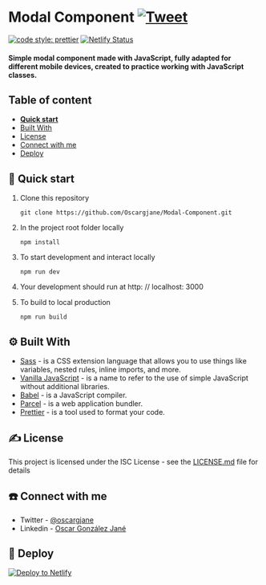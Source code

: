 # Modal Component [![Tweet](https://img.shields.io/twitter/url/http/shields.io.svg?style=social)](https://twitter.com/intent/tweet?text=Check%20out%20this%20cool%20project&url=https://github.com/Cool/Project&hashtags=project,opensource)

[![code style: prettier](https://img.shields.io/badge/code_style-prettier-ff69b4.svg?style=flat-square)](https://github.com/prettier/prettier) [![Netlify Status](https://api.netlify.com/api/v1/badges/4bea8605-3f78-4656-bea7-b77b5311b191/deploy-status)](https://app.netlify.com/sites/modal-component/deploys)

#### Simple modal component made with JavaScript, fully adapted for different mobile devices, created to practice working with JavaScript classes.

## Table of content

- [**Quick start**](#-quick-start)
- [Built With](#%EF%B8%8F-built-with)
- [License](#%EF%B8%8F-license)
- [Connect with me](#%EF%B8%8F-connect-with-me)
- [Deploy](#-deploy)

## 🚀 Quick start

1. Clone this repository

   ```console
   git clone https://github.com/Oscargjane/Modal-Component.git
   ```

1. In the project root folder locally
   ```console
   npm install
   ```
1. To start development and interact locally
   ```console
   npm run dev
   ```
1. Your development should run at http: // localhost: 3000
1. To build to local production
   ```console
   npm run build
   ```

## ⚙️ Built With

- [Sass](https://sass-lang.com/) - is a CSS extension language that allows you to use things like variables, nested rules, inline imports, and more.
- [Vanilla JavaScript](https://developer.mozilla.org/es/docs/Web/JavaScript) - is a name to refer to the use of simple JavaScript without additional libraries.
- [Babel](https://babeljs.io/) - is a JavaScript compiler.
- [Parcel](https://parceljs.org/) - is a web application bundler.
- [Prettier](https://prettier.io/) - is a tool used to format your code.

## ✍️ License

This project is licensed under the ISC License - see the [LICENSE.md](https://github.com/Oscargjane/Modal-Component/blob/master/LICENSE.md) file for details

## ☎️ Connect with me

- Twitter - [@oscargjane](https://twitter.com/oscargjane "My Twitter Account")
- Linkedin - [Oscar González Jané](https://www.linkedin.com/in/oscar-jane-frontend-developer/?locale=en_US "My Linkedin Account")

## 💫 Deploy

[![Deploy to Netlify](https://www.netlify.com/img/deploy/button.svg)](https://app.netlify.com/start/deploy?repository=https://github.com)
